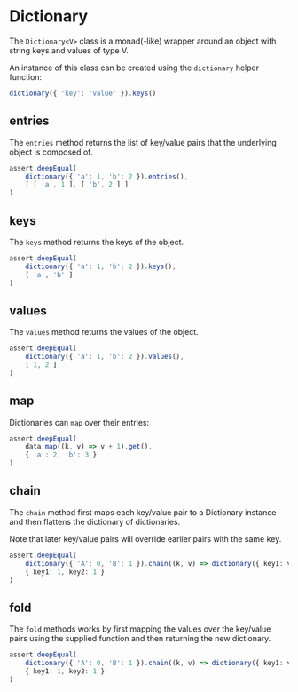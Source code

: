 # Dictionary

The `Dictionary<V>` class is a monad(-like) wrapper around an object with string keys and values of type V.

An instance of this class can be created using the `dictionary` helper function:

```typescript
dictionary({ 'key': 'value' }).keys()
```

## entries

The `entries` method returns the list of key/value pairs that the underlying object is composed of.
 
```typescript
assert.deepEqual(
    dictionary({ 'a': 1, 'b': 2 }).entries(),
    [ [ 'a', 1 ], [ 'b', 2 ] ]
)
```

## keys

The `keys` method returns the keys of the object.

```typescript
assert.deepEqual(
    dictionary({ 'a': 1, 'b': 2 }).keys(),
    [ 'a', 'b' ]
)
```

## values

The `values` method returns the values of the object.

```typescript
assert.deepEqual(
    dictionary({ 'a': 1, 'b': 2 }).values(),
    [ 1, 2 ]
)
```

## map

Dictionaries can `map` over their entries:

```typescript
assert.deepEqual(
    data.map((k, v) => v + 1).get(),
    { 'a': 2, 'b': 3 }
)
```

## chain

The `chain` method first maps each key/value pair to a Dictionary instance and then flattens the dictionary of dictionaries.

Note that later key/value pairs will override earlier pairs with the same key.

```typescript
assert.deepEqual(
    dictionary({ 'A': 0, 'B': 1 }).chain((k, v) => dictionary({ key1: v, key2: v },)).get(),
    { key1: 1, key2: 1 }
)
```

## fold

The `fold` methods works by first mapping the values over the key/value pairs using the supplied function and then returning the new dictionary.

```typescript
assert.deepEqual(
    dictionary({ 'A': 0, 'B': 1 }).chain((k, v) => dictionary({ key1: v, key2: v },)).get(),
    { key1: 1, key2: 1 }
)
```